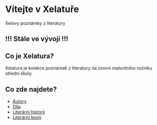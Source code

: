 # Vítejte v Xelatuře

Xelovy poznámky z literatury

## !!! Stále ve vývoji !!!

## Co je Xelatura?

Xelatura je kolekce poznámek z literatury na úrovni maturitního ročníku střední školy.

## Co zde najdete?

- [Autory](Autoři.md)
- [Díla](Díla.md)
- [Literární historii](Literární%20historie.md)
- [Literární teorii](Literární%20teorie.md)
